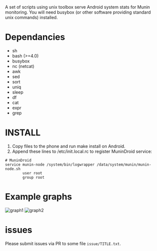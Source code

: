 A set of scripts using unix toolbox serve Android system stats for Munin monitoring.
You will need busybox (or other software providing standard unix commands) installed.

# Dependancies

  * sh
  * bash (>=4.0)
  * busybox
   * nc (netcat)
   * awk
   * sed
   * sort
   * uniq
   * sleep
   * df
   * cat
   * expr
   * grep

# INSTALL

1. Copy files to the phone and run make install on Android.
2. Append these lines to /etc/init.local.rc to register MuninDroid service:
```
# MuninDroid
service munin-node /system/bin/logwrapper /data/system/munin/munin-node.sh   
        user root
        group root
```

# Example graphs
![graph1](http://i.imgur.com/JHLUK.png)
![graph2](http://i.imgur.com/NmK7o.png)

# issues
Please submit issues via PR to some file `issue/TITLE.txt`.
